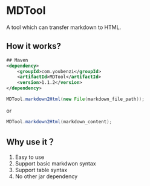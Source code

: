 # MDTool
A tool which can transfer markdown to HTML.

## How it works?
```xml
## Maven
<dependency>
    <groupId>com.youbenzi</groupId>
    <artifactId>MDTool</artifactId>
    <version>1.1.2</version>
</dependency>
```
```java
MDTool.markdown2Html(new File(markdown_file_path));
```
or 
```java
MDTool.markdown2Html(markdown_content);
```

## Why use it？
1. Easy to use
2. Support basic markdwon syntax
3. Support table syntax
4. No other jar dependency